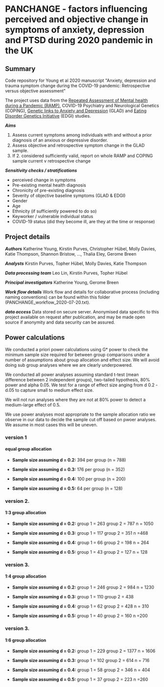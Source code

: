 # PANCHANGE - factors influencing perceived and objective change in symptoms of anxiety, depression and PTSD during 2020 pandemic in the UK

## Summary

Code repository for Young et al 2020 manuscript "Anxiety, depression and trauma symptom change during the COVID-19 pandemic: Retrospective versus objective assessment"

The project uses data from the [Repeated Assessment of Mental health during a Pandemic (RAMP)](https://rampstudy.co.uk/), COVID-19 Psychiatry and Neurological Genetics (COPING), [Genetic links to Anxiety and Depression](https://gladstudy.org.uk/) (GLAD) and [Eating Disorder Genetics Initiative](https://edgiuk.org/) (EDGI) studies.

***Aims***
1) Assess current symptoms among individuals with and without a prior diagnosis of an anxious or depressive disorder.
2) Assess objective and retrospective symptom change in the GLAD sample.
3) If 2. considered sufficiently valid, report on whole RAMP and COPING sample current v retrospective change

***Sensitivity checks / stratifications***
* perceived change in symptoms
* Pre-existing mental health diagnosis
* Chronicity of pre-existing diagnosis
* Severity of objective baseline symptoms (GLAD & EDGI)
* Gender
* Age
* Ethnicity (if sufficiently powered to do so)
* Keyworker / vulnerable individual status
* COVID-19 status (did they become ill, are they at the time or response)

## Project details

***Authors***
Katherine Young, Kirstin Purves, Christopher Hübel, Molly Davies, Katie Thompson, Shannon Bristow, ..., Thalia Eley, Gerome Breen

***Analysts***
Kirstin Purves, Topher Hübel, Molly Davies, Katie Thompson

***Data processing team***
Leo Lin, Kirstin Purves, Topher Hübel

***Principal investigators***
Katherine Young, Gerome Breen

***Work flow details***
Work flow and details for collaborative process (including naming conventions) can be found within this folder (PANCHANGE_workflow_2020-07-20.txt).

***data access***
Data stored on secure server. Anonymised data specific to this project available on request after publication, and may be made open source if anonymity and data security can be assured.

## Power calculations

We conducted a priori power calculations using G* power to check the minimum sample size required for between group comparisons under a number of assumptions about group allocation and effect size. We will avoid doing sub group analyses where we are clearly underpowered.

We conducted all power analyses assuming standard t-test (mean difference between 2 independent groups), two-tailed hypothesis, 80% power and alpha 0.05. We test for a range of effect size anging from d 0.2 - d.05 to capture small to medium effect size.

We will not run analyses where they are not at 80% power to detect a medium-large effect of 0.5.

We use power analyses most appropriate to the sample allocation ratio we observe in our data to decide the sample cut off based on pwoer analyses. We assume in most cases this will be uneven.

### version 1
#### equal group allocation

* **Sample size assuming d = 0.2:**
394 per group (n = 788)

* **Sample size assuming d = 0.3:**
176 per group (n = 352)
* **Sample size assuming d = 0.4:**
100 per group (n = 200)
* **Sample size assuming d = 0.5:**
64 per group (n = 128)

### version 2.
#### 1:3 group allocation

* **Sample size assuming d = 0.2:**
group 1 = 263
group 2 = 787
n = 1050

* **Sample size assuming d = 0.3:**
group 1 = 117
group 2 = 351
n =468
* **Sample size assuming d = 0.4:**
group 1 = 66
group 2 = 198
n = 264
* **Sample size assuming d = 0.5:**
group 1 = 43
group 2 = 127
n = 128

### version 3.
#### 1:4 group allocation

* **Sample size assuming d = 0.2:**
group 1 = 246
group 2 = 984
n = 1230

* **Sample size assuming d = 0.3:**
group 1 = 110
group 2 = 438

* **Sample size assuming d = 0.4:**
group 1 = 62
group 2 = 428
n = 310

* **Sample size assuming d = 0.5:**
group 1 = 40
group 2 = 160
n =200

### version 3.
#### 1:6 group allocation

* **Sample size assuming d = 0.2:**
group 1 = 229
group 2 = 1377
n = 1606

* **Sample size assuming d = 0.3:**
group 1 = 102
group 2 = 614
n = 716
* **Sample size assuming d = 0.4:**
group 1 = 58
group 2 = 346
n = 404

* **Sample size assuming d = 0.5:**
group 1 = 37
group 2 = 223
n =260
